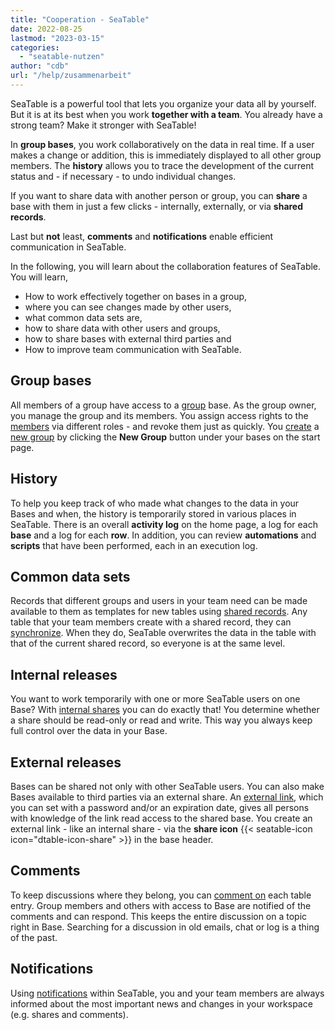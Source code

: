 ```yaml
---
title: "Cooperation - SeaTable"
date: 2022-08-25
lastmod: "2023-03-15"
categories: 
  - "seatable-nutzen"
author: "cdb"
url: "/help/zusammenarbeit"
---
```


SeaTable is a powerful tool that lets you organize your data all by yourself. But it is at its best when you work **together with a team**. You already have a strong team? Make it stronger with SeaTable!

In **group bases**, you work collaboratively on the data in real time. If a user makes a change or addition, this is immediately displayed to all other group members. The **history** allows you to trace the development of the current status and - if necessary - to undo individual changes.

If you want to share data with another person or group, you can **share** a base with them in just a few clicks - internally, externally, or via **shared records**.

Last but **not** least, **comments** and **notifications** enable efficient communication in SeaTable.

In the following, you will learn about the collaboration features of SeaTable. You will learn,

- How to work effectively together on bases in a group,
- where you can see changes made by other users,
- what common data sets are,
- how to share data with other users and groups,
- how to share bases with external third parties and
- How to improve team communication with SeaTable.

## Group bases

All members of a group have access to a [group](https://seatable.io/en/docs/arbeiten-mit-gruppen/einfuehrung-in-die-arbeit-mit-gruppen/) base. As the group owner, you manage the group and its members. You assign access rights to the [members](https://seatable.io/en/docs/arbeiten-mit-gruppen/gruppenmitglieder-und-ihre-berechtigungen/) via different roles - and revoke them just as quickly. You [create](https://seatable.io/en/docs/arbeiten-mit-gruppen/eine-neue-gruppe-anlegen/) a [new group](https://seatable.io/en/docs/arbeiten-mit-gruppen/eine-neue-gruppe-anlegen/) by clicking the **New Group** button under your bases on the start page.

## History

To help you keep track of who made what changes to the data in your Bases and when, the history is temporarily stored in various places in SeaTable. There is an overall **activity log** on the home page, a log for each **base** and a log for each **row**. In addition, you can review **automations** and **scripts** that have been performed, each in an execution log.

## Common data sets

Records that different groups and users in your team need can be made available to them as templates for new tables using [shared records](https://seatable.io/en/docs/gemeinsame-datensaetze/funktionsweise-von-gemeinsamen-datensaetzen/). Any table that your team members create with a shared record, they can [synchronize](https://seatable.io/en/docs/gemeinsame-datensaetze/synchronisation-eines-gemeinsamen-datensatzes/). When they do, SeaTable overwrites the data in the table with that of the current shared record, so everyone is at the same level.

## Internal releases

You want to work temporarily with one or more SeaTable users on one Base? With [internal shares](https://seatable.io/en/docs/freigaben/base-und-ansichtsfreigaben-im-ueberblick/) you can do exactly that! You determine whether a share should be read-only or read and write. This way you always keep full control over the data in your Base.

## External releases

Bases can be shared not only with other SeaTable users. You can also make Bases available to third parties via an external share. An [external link](https://seatable.io/en/docs/freigaben/externer-link-erklaert/), which you can set with a password and/or an expiration date, gives all persons with knowledge of the link read access to the shared base. You create an external link - like an internal share - via the **share icon** {{< seatable-icon icon="dtable-icon-share" >}} in the base header.

## Comments

To keep discussions where they belong, you can [comment on](https://seatable.io/en/docs/arbeiten-mit-zeilen/zeilen-kommentieren/) each table entry. Group members and others with access to Base are notified of the comments and can respond. This keeps the entire discussion on a topic right in Base. Searching for a discussion in old emails, chat or log is a thing of the past.

## Notifications

Using [notifications](https://seatable.io/en/docs/benachrichtigungen/sinn-und-zweck-von-benachrichtigungen-in-seatable/) within SeaTable, you and your team members are always informed about the most important news and changes in your workspace (e.g. shares and comments).
